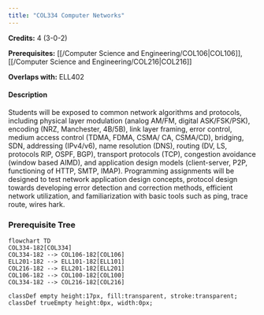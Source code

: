```yaml
---
title: "COL334 Computer Networks"
---
```

**Credits:** 4 (3-0-2)

**Prerequisites:** [[/Computer Science and Engineering/COL106|COL106]], [[/Computer Science and Engineering/COL216|COL216]]

**Overlaps with:** ELL402

#### Description
Students will be exposed to common network algorithms and protocols, including physical layer modulation (analog AM/FM, digital ASK/FSK/PSK), encoding (NRZ, Manchester, 4B/5B), link layer framing, error control, medium access control (TDMA, FDMA, CSMA/ CA, CSMA/CD), bridging, SDN, addressing (IPv4/v6), name resolution (DNS), routing (DV, LS, protocols RIP, OSPF, BGP), transport protocols (TCP), congestion avoidance (window based AIMD), and application design models (client-server, P2P, functioning of HTTP, SMTP, IMAP). Programming assignments will be designed to test network application design concepts, protocol design towards developing error detection and correction methods, efficient network utilization, and familiarization with basic tools such as ping, trace route, wires hark.

### Prerequisite Tree

```mermaid
flowchart TD
COL334-182[COL334]
COL334-182 --> COL106-182[COL106]
ELL201-182 --> ELL101-182[ELL101]
COL216-182 --> ELL201-182[ELL201]
COL106-182 --> COL100-182[COL100]
COL334-182 --> COL216-182[COL216]

classDef empty height:17px, fill:transparent, stroke:transparent;
classDef trueEmpty height:0px, width:0px;
```